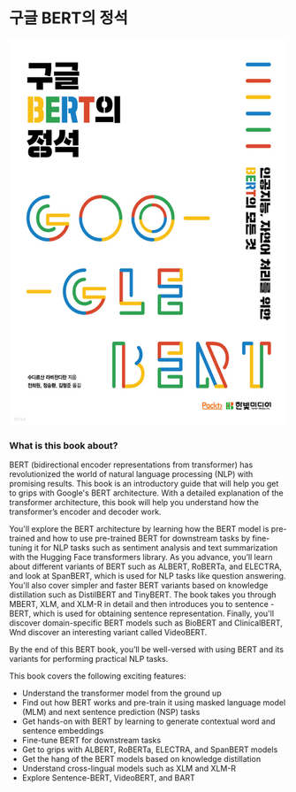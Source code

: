 # 구글 BERT의 정석


<img src="img/img.jpg" height="700" width="500">


### What is this book about?
 BERT (bidirectional encoder representations from transformer) has
revolutionized the world of natural language processing (NLP) with
promising results. This book is an introductory guide that will 
help you get to grips with Google's BERT architecture. With a detailed
explanation of the transformer architecture, this book will help you 
understand how the transformer’s encoder and decoder work.


 You'll explore the BERT architecture by learning how the BERT model 
is pre-trained and how to use pre-trained BERT for downstream tasks 
by fine-tuning it for NLP tasks such as sentiment analysis and text 
summarization with the Hugging Face transformers library. As you advance,
you’ll learn about different variants of BERT such as ALBERT, RoBERTa,
and ELECTRA, and look at SpanBERT, which is used for NLP tasks like question
answering. You'll also cover simpler and faster BERT variants based on 
knowledge distillation such as DistilBERT and TinyBERT. The book takes you
through MBERT, XLM, and XLM-R in detail and then introduces you to sentence
-BERT, which is used for obtaining sentence representation. Finally, you'll
discover domain-specific BERT models such as BioBERT and ClinicalBERT, Wnd 
discover an interesting variant called VideoBERT.


 By the end of this BERT book, you’ll be well-versed with using BERT and its 
 variants for performing practical NLP tasks.

This book covers the following exciting features:

- Understand the transformer model from the ground up
- Find out how BERT works and pre-train it using masked language model (MLM) and next sentence prediction (NSP) tasks
- Get hands-on with BERT by learning to generate contextual word and sentence embeddings
- Fine-tune BERT for downstream tasks
- Get to grips with ALBERT, RoBERTa, ELECTRA, and SpanBERT models
- Get the hang of the BERT models based on knowledge distillation
- Understand cross-lingual models such as XLM and XLM-R
- Explore Sentence-BERT, VideoBERT, and BART
